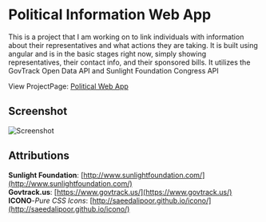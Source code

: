 Political Information Web App
==============
This is a project that I am working on to link individuals with information about their representatives and what actions they are taking. It is built using angular and is in the basic stages right now, simply showing representatives, their contact info, and their sponsored bills. It utilizes the GovTrack Open Data API and Sunlight Foundation Congress API

View ProjectPage: [Political Web App](http://dominikdev.com/portfolio/pol/index.html)

Screenshot
--------------
![Screenshot](http://dominikdev.com/resources/github/screenshots/pol_app_preview.png "Screenshot")

Attributions
--------------
**Sunlight Foundation**: [http://www.sunlightfoundation.com/](http://www.sunlightfoundation.com/)  
**Govtrack.us**: [https://www.govtrack.us/](https://www.govtrack.us/)  
**ICONO**-*Pure CSS Icons*: [http://saeedalipoor.github.io/icono/](http://saeedalipoor.github.io/icono/)  
